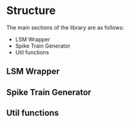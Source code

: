 # Structure

The main sections of the library are as follows:
- LSM Wrapper
- Spike Train Generator
- Util functions

## LSM Wrapper

## Spike Train Generator

## Util functions
